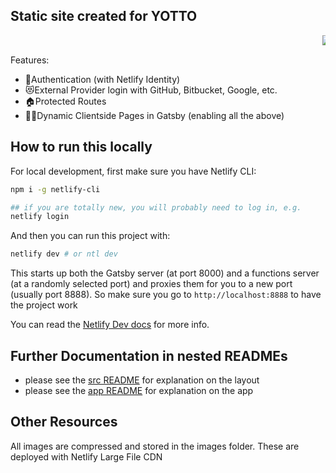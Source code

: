 ## Static site created for YOTTO

<marquee>
  <div>
  <a href="https://app.netlify.com/sites/cs634-group1-hogg/deploys?utm_source=github">
<img alt="Netlify Status" src="https://api.netlify.com/api/v1/badges/9d539254-7026-4387-a832-d27d24cba945/deploy-status?utm_source=github" />
  </a>
  </div>
</marquee>

Features:

- 🔏Authentication (with Netlify Identity)
- 😻External Provider login with GitHub, Bitbucket, Google, etc.
- 🏠Protected Routes
- 👋🏼Dynamic Clientside Pages in Gatsby (enabling all the above)

## How to run this locally

For local development, first make sure you have Netlify CLI:

```bash
npm i -g netlify-cli

## if you are totally new, you will probably need to log in, e.g.
netlify login
```

And then you can run this project with:

```bash
netlify dev # or ntl dev
```

This starts up both the Gatsby server (at port 8000) and a functions server (at a randomly selected port) and proxies them for you to a new port (usually port 8888). So make sure you go to `http://localhost:8888` to have the project work

You can read the [Netlify Dev docs](https://www.netlify.com/docs/cli/?utm_source=github&utm_medium=swyx-jamstack&utm_campaign=devex#netlify-dev-beta) for more info.

## Further Documentation in nested READMEs

- please see the [src README](/src/README.md) for explanation on the layout
- please see the [app README](/src/app/README.md) for explanation on the app

## Other Resources

All images are compressed and stored in the images folder. These are deployed with Netlify Large File CDN
